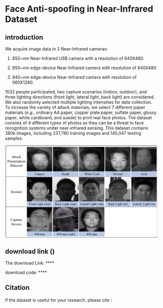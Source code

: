 # Face Anti-spoofing in Near-Infrared Dataset

## introduction

We acquire image data in 3 Near-Infrared cameras:

1. 850\~nm Near-Infrared USB camera with a resolution of 640X480.

2. 850\~nm edge-device Near-Infrared camera with resolution of 640X480

3. 940\~nm edge-device Near-Infrared camera with resolution of 960X1280.

1032 people participated, two capture scenarios (indoor, outdoor), and three lighting directions (front light, lateral light, back light) are considered. We also randomly selected multiple lighting intensities for data collection. To increase the variety of attack materials, we select 7 different paper materials (*e.g.*, ordinary A4 paper, copper plate paper, sulfate paper, glossy paper, white cardboard, and suede) to print real face photos. The dataset consists of 4 different types of photos as they can be a threat to face recognition systems under near-infrared sensing. This dataset contains 380k images, including 237,780 training images and 145,047 testing samples.

![1713022354406](images/README/1713022354406.png)

## download link ()

The download Link: ****

download code: ****

## Citation

If the dataset is useful for your research, please cite：
